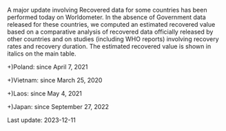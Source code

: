 A major update involving Recovered data for some countries has been performed today on Worldometer. In the absence of Government data released for these countries, we computed an estimated recovered value based on a comparative analysis of recovered data officially released by other countries and on studies (including WHO reports) involving recovery rates and recovery duration. The estimated recovered value is shown in italics on the main table.

+)Poland: since April 7, 2021

+)Vietnam: since March 25, 2020

+)Laos: since May 4, 2021

+)Japan: since September 27, 2022

Last update: 2023-12-11
